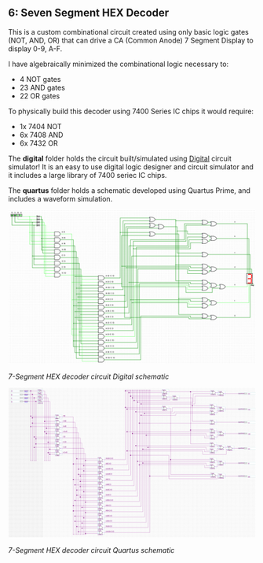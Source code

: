 ## 6: Seven Segment HEX Decoder

This is a custom combinational circuit created using only basic logic gates (NOT, AND, OR) that can drive a CA (Common Anode) 7 Segment Display to display 0-9, A-F.

I have algebraically minimized the combinational logic necessary to:
  - 4 NOT gates
  - 23 AND gates
  - 22 OR gates

To physically build this decoder using 7400 Series IC chips it would require:
  - 1x 7404 NOT
  - 6x 7408 AND
  - 6x 7432 OR

The **digital** folder holds the circuit built/simulated using [Digital](https://github.com/hneemann/Digital) circuit simulator! It is an easy to use digital logic designer and circuit simulator and it includes a large library of 7400 seriec IC chips.

The **quartus** folder holds a schematic developed using Quartus Prime, and includes a waveform simulation.

![Seven Segment Decoder Logic Circuit](https://github.com/pietrea2/7400-Series-IC-And-Transistor-Digital-Circuits/blob/main/6_7-Segment_HEX_Decoder/decoder_7_seg_digital_schematic.png)

*7-Segment HEX decoder circuit Digital schematic*

![Seven Segment Decoder Logic Circuit](https://github.com/pietrea2/7400-Series-IC-And-Transistor-Digital-Circuits/blob/main/6_7-Segment_HEX_Decoder/decoder_7_seg_quartus_schematic.png)

*7-Segment HEX decoder circuit Quartus schematic*
